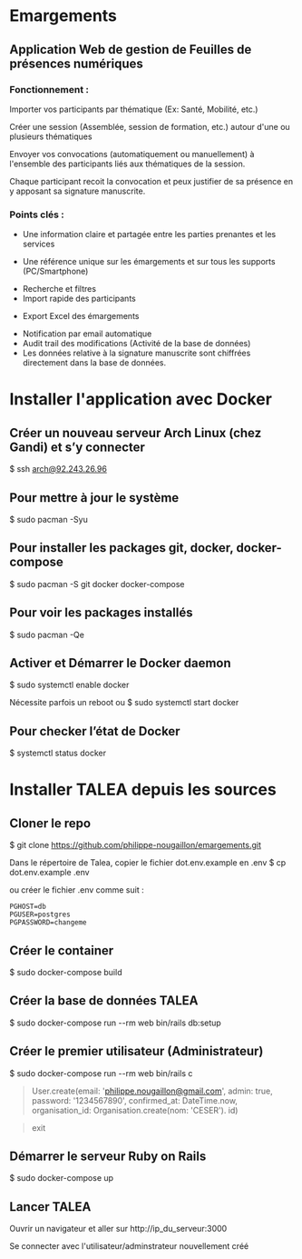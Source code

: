 # Emargements

## Application Web de gestion de Feuilles de présences numériques


### Fonctionnement :

Importer vos participants par thématique (Ex: Santé, Mobilité, etc.)

Créer une session (Assemblée, session de formation, etc.) autour d'une ou plusieurs thématiques

Envoyer vos convocations (automatiquement ou manuellement) à l'ensemble des participants liés aux thématiques de la session. 

Chaque participant recoit la convocation et peux justifier de sa présence en y apposant sa signature manuscrite.

### Points clés :

* Une information claire et partagée entre les parties prenantes et les services 

* Une référence unique sur les émargements et sur tous les supports (PC/Smartphone)

+ Recherche et filtres 
+ Import rapide des participants
* Export Excel des émargements 
+ Notification par email automatique 
+ Audit trail des modifications (Activité de la base de données)
+ Les données relative à la signature manuscrite sont chiffrées directement dans la base de données.

# Installer l'application avec Docker

## Créer un nouveau serveur Arch Linux (chez Gandi) et s’y connecter
$ ssh arch@92.243.26.96

## Pour mettre à jour le système
$ sudo pacman -Syu

## Pour installer les packages git, docker, docker-compose
$ sudo pacman -S git docker docker-compose

## Pour voir les packages installés
$ sudo pacman -Qe

## Activer et Démarrer le Docker daemon
$ sudo systemctl enable docker

Nécessite parfois un reboot ou 
$ sudo systemctl start docker

## Pour checker l’état de Docker

$ systemctl status docker

# Installer TALEA depuis les sources

## Cloner le repo
$ git clone https://github.com/philippe-nougaillon/emargements.git

Dans le répertoire de Talea, copier le fichier dot.env.example en .env
$ cp dot.env.example .env

ou créer le fichier .env comme suit :
```
PGHOST=db
PGUSER=postgres
PGPASSWORD=changeme
```

## Créer le container 
$ sudo docker-compose build

## Créer la base de données TALEA
$ sudo docker-compose run --rm web bin/rails db:setup

## Créer le premier utilisateur (Administrateur)
$ sudo docker-compose run --rm web bin/rails c

> User.create(email: 'philippe.nougaillon@gmail.com', admin: true, password: '1234567890', confirmed_at: DateTime.now, organisation_id: Organisation.create(nom: 'CESER').
id)

> exit

## Démarrer le serveur Ruby on Rails
$ sudo docker-compose up

## Lancer TALEA
Ouvrir un navigateur et aller sur http://ip_du_serveur:3000 

Se connecter avec l'utilisateur/adminstrateur nouvellement créé 
